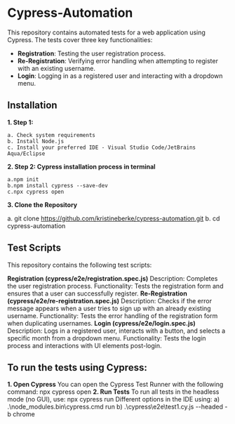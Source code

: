 # Cypress-Automation

This repository contains automated tests for a web application using Cypress. The tests cover three key functionalities:
- **Registration**: Testing the user registration process.
- **Re-Registration**: Verifying error handling when attempting to register with an existing username.
- **Login**: Logging in as a registered user and interacting with a dropdown menu.

## Installation
**1. Step 1:**

	a. Check system requirements
	b. Install Node.js
	c. Install your preferred IDE - Visual Studio Code/JetBrains Aqua/Eclipse   
**2. Step 2: Cypress installation process in terminal**

	a.npm init
	b.npm install cypress --save-dev
	c.npx cypress open
**3. Clone the Repository**

   a. git clone https://github.com/kristineberke/cypress-automation.git
   b. cd cypress-automation

## Test Scripts
This repository contains the following test scripts:

**Registration (cypress/e2e/registration.spec.js)** 
Description: Completes the user registration process.
Functionality: Tests the registration form and ensures that a user can successfully register.
**Re-Registration (cypress/e2e/re-registration.spec.js)**
Description: Checks if the error message appears when a user tries to sign up with an already existing username.
Functionality: Tests the error handling of the registration form when duplicating usernames.
**Login (cypress/e2e/login.spec.js)**
Description: Logs in a registered user, interacts with a button, and selects a specific month from a dropdown menu.
Functionality: Tests the login process and interactions with UI elements post-login.

## To run the tests using Cypress:
**1. Open Cypress**
You can open the Cypress Test Runner with the following command: npx cypress open
**2. Run Tests**
To run all tests in the headless mode (no GUI), use: npx cypress run
Different options in the IDE using: 
  a) .\node_modules\.bin\cypress.cmd run 
  b) .\cypress\e2e\test1.cy.js --headed -b chrome
